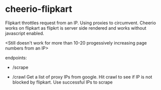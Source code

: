 # cheerio-flipkart
Flipkart throttles request from an IP. Using proxies to circumvent. 
Cheerio works on flipkart as flipkrt is server side rendered and works without javascript enabled.

<Still doesn't work for more than 10-20 progessively increasing page numbers from an IP>

endpoints:
 - /scrape 
 
 - /crawl
 Get a list of proxy IPs from google. Hit crawl to see if IP is not blocked by flipkart. Use successful IPs to scrape

